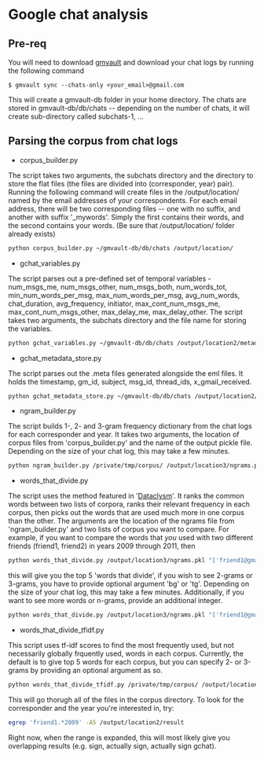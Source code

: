 # Google chat analysis

## Pre-req

You will need to download [gmvault] and download your chat logs by running the following command
```
$ gmvault sync --chats-only <your_email>@gmail.com
```
This will create a gmvault-db folder in your home directory. The chats are stored in gmvault-db/db/chats -- depending on the number of chats, it will create sub-directory called subchats-1, ...

## Parsing the corpus from chat logs

 * corpus_builder.py 
 
The script takes two arguments, the subchats directory and the directory to store the flat files (the files are divided into (corresponder, year) pair). Running the following command will create files in the /output/location/ named by the email addresses of your correspondents. For each email address, there will be two corresponding files -- one with no suffix, and another with suffix '_mywords'. Simply the first contains their words, and the second contains your words. (Be sure that /output/location/ folder already exists)

```bash
python corpus_builder.py ~/gmvault-db/db/chats /output/location/
```

 * gchat_variables.py

The script parses out a pre-defined set of temporal variables - num_msgs_me, num_msgs_other, num_msgs_both, num_words_tot, min_num_words_per_msg, max_num_words_per_msg, avg_num_words, chat_duration, avg_frequency, initiator, max_cont_num_msgs_me, max_cont_num_msgs_other, max_delay_me, max_delay_other. The script takes two arguments, the subchats directory and the file name for storing the variables.

```bash
python gchat_variables.py ~/gmvault-db/db/chats /output/location2/metadata.csv
```

 * gchat_metadata_store.py
 
The script parses out the .meta files generated alongside the eml files. It holds the timestamp, gm_id, subject, msg_id, thread_ids, x_gmail_received.

```bash
python gchat_metadata_store.py ~/gmvault-db/db/chats /output/location2/metadata2.csv
```

 * ngram_builder.py

The script builds 1-, 2- and 3-gram frequency dictionary from the chat logs for each corresponder and year. It takes two arguments, the location of corpus files from 'corpus_builder.py' and the name of the output pickle file. Depending on the size of your chat log, this may take a few minutes. 

```bash
python ngram_builder.py /private/tmp/corpus/ /output/location3/ngrams.pkl
```

 * words_that_divide.py

The script uses the method featured in '[Dataclysm]'. It ranks the common words between two lists of corpora, ranks their relevant frequency in each corpus, then picks out the words that are used much more in one corpus than the other. The arguments are the location of the ngrams file from 'ngram_builder.py' and two lists of corpus you want to compare. For example, if you want to compare the words that *you* used with two different friends (friend1, friend2) in years 2009 through 2011, then 

```bash
python words_that_divide.py /output/location3/ngrams.pkl "['friend1@gmail.com_2009_mywords','friend1@gmail.com_2010_mywords', 'friend1@gmail.com_2011_mywords']" "['friend2@gmail.com_2009_mywords','friend2@gmail.com_2010_mywords', 'friend2@gmail.com_2011_mywords']" 
```
this will give you the top 5 'words that divide', if you wish to see 2-grams or 3-grams, you have to provide optional argument 'bg' or 'tg'. Depending on the size of your chat log, this may take a few minutes. Additionally, if you want to see more words or n-grams, provide an additional integer. 
```bash 
python words_that_divide.py /output/location3/ngrams.pkl "['friend1@gmail.com_2009_mywords','friend1@gmail.com_2010_mywords', 'friend1@gmail.com_2011_mywords']" "['friend2@gmail.com_2009_mywords','friend2@gmail.com_2010_mywords', 'friend2@gmail.com_2011_mywords']" 'bg' 10
```

 * words_that_divide_tfidf.py

This script uses tf-idf scores to find the most frequently used, but not necessarily globally frquently used, words in each corpus. Currently, the default is to give top 5 words for each corpus, but you can specify 2- or 3-grams by providing an optional argument as so.

```bash
python words_that_divide_tfidf.py /private/tmp/corpus/ /output/location2/result "(2,2)" 
```
This will go thorugh all of the files in the corpus directory. To look for the corresponder and the year you're interested in, try:

```bash
egrep 'friend1.*2009' -A5 /output/location2/result
```

Right now, when the range is expanded, this will most likely give you overlapping results (e.g. sign, actually sign, actually sign gchat).


[gmvault]:http://gmvault.org/download.html
[dataclysm]:http://www.amazon.com/Dataclysm-When-Think-Ones-Looking/dp/0385347375
